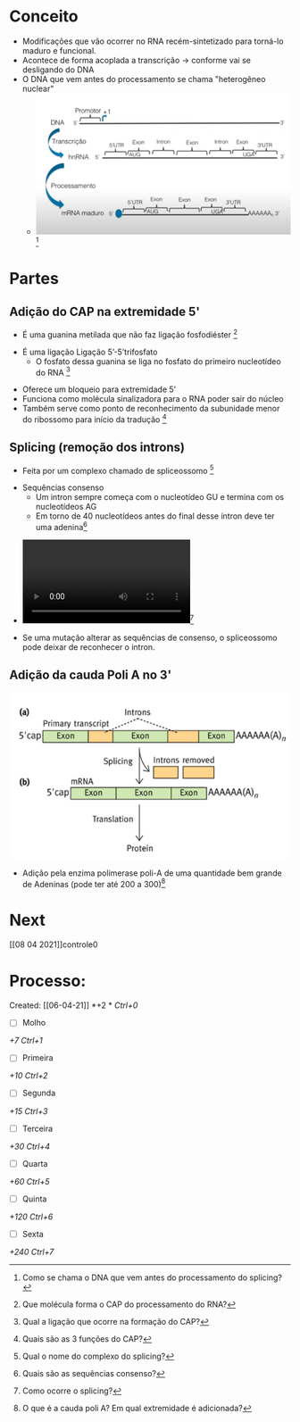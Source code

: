 # Conceito
+ Modificações que vão ocorrer no RNA recém-sintetizado para torná-lo maduro e funcional.
+ Acontece de forma acoplada a transcrição -> conforme vai se desligando do DNA
+ O DNA que vem antes do processamento se chama "heterogêneo nuclear"
	+ ![Pasted image 20210406211936.png](Pasted%20image%2020210406211936.png)[^148036]

[^148036]: Como se chama o DNA que vem antes do processamento do splicing?


# Partes
## Adição do CAP na extremidade 5'
+ É uma guanina metilada que não faz ligação fosfodiéster [^210697]

[^210697]: Que molécula forma o CAP do processamento do RNA?

+ É uma ligação Ligação 5’-5’trifosfato
	+ O fosfato dessa guanina se liga no fosfato do primeiro nucleotídeo do RNA [^751800]

[^751800]: Qual a ligação que ocorre na formação do CAP?

+ Oferece um bloqueio para extremidade 5'
+ Funciona como molécula sinalizadora para o RNA poder sair do núcleo
+ Também serve como ponto de reconhecimento da subunidade menor do ribossomo para início da tradução [^129724]

[^129724]: Quais são as 3 funções do CAP?

## Splicing (remoção dos introns)
+ Feita por um complexo chamado de spliceossomo [^64899]

[^64899]: Qual o nome do complexo do splicing?

+ Sequências consenso
	+ Um intron sempre começa com o nucleotídeo GU e termina com os nucleotídeos AG
	+ Em torno de 40 nucleotídeos antes do final desse íntron deve ter uma adenina[^262905]

[^262905]: Quais são as sequências consenso?

+ ![gnXy4AAH3c.mp4](gnXy4AAH3c.mp4)[^992813]

[^992813]: Como ocorre o splicing?

+ Se uma mutação alterar as sequências de consenso, o spliceossomo pode deixar de reconhecer o intron.
## Adição da cauda Poli A no 3'
![Pasted image 20210406211613.png](Pasted%20image%2020210406211613.png)
+ Adição pela enzima polimerase poli-A de uma quantidade bem grande de Adeninas (pode ter até 200 a 300)[^656259]

[^656259]: O que é a cauda poli A? Em qual extremidade é adicionada?

# Next
[[08 04 2021]]controle0
# Processo:
Created: [[06-04-21]]
*+2 *  *Ctrl+0*
- [ ] Molho  

*+7*  *Ctrl+1*

- [ ] Primeira 

*+10*  *Ctrl+2*

- [ ] Segunda

*+15*  *Ctrl+3*

- [ ] Terceira 

*+30*  *Ctrl+4*

- [ ] Quarta 

*+60*  *Ctrl+5*

- [ ] Quinta 

*+120*  *Ctrl+6*

- [ ] Sexta 

*+240*  *Ctrl+7*
